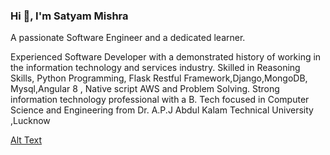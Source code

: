 ### Hi  👋, I'm Satyam Mishra

A passionate Software Engineer and a dedicated learner.

Experienced Software Developer with a demonstrated history of working in the information technology and services industry. Skilled in Reasoning Skills, Python Programming, Flask Restful Framework,Django,MongoDB, Mysql,Angular 8 , Native script AWS and Problem Solving. Strong information technology professional with a B. Tech focused in Computer Science and Engineering from  Dr. A.P.J Abdul Kalam Technical University ,Lucknow 


[Alt Text](https://camo.githubusercontent.com/e0e2f995c207af8d3d043e4d1eccc673bfaca6dccc150b50962733485e09f1d0/68747470733a2f2f64657669636f6e732e6769746875622e696f2f64657669636f6e2f64657669636f6e2e6769742f69636f6e732f616e67756c61726a732f616e67756c61726a732d6f726967696e616c2e737667)
 
